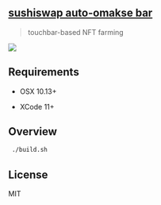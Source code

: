 ## [sushiswap auto-omakse bar](#)

> touchbar-based NFT farming

![](./github/img1.png)

## Requirements

- OSX 10.13+

- XCode 11+

## Overview

```bash
 ./build.sh
```

## License

MIT
